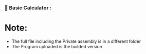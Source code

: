 ### 🔨 Basic Calculator :

<h1>Note: </h1>

- The full file including the Private assembly is in a different folder
- The Program uploaded is the builded version
